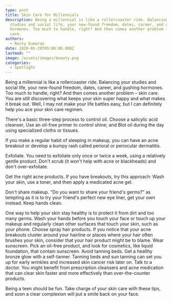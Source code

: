 ```yaml
---
type: post
title: Skin Care for Millennials
description: Being a millennial is like a rollercoaster ride. Balancing your
  studies and social life, your new-found freedom, dates, career, and gushing
  hormones. Too much to handle, right? And then comes another problem – skin
  care.
authors:
  - Resty Gumarao
date: 2020-05-20T05:00:00.000Z
lastmod: ""
image: /assets/images/beauty.png
categories:
  - Spotlight
---
```

Being a millennial is like a rollercoaster ride. Balancing your studies and social life, your new-found freedom, dates, career, and gushing hormones. Too much to handle, right? And then comes another problem – skin care. You are still discovering what keeps your skin super happy and what makes it break out. Well, I may not make your life battles easy, but I can definitely help you ace your skin care regimen.

There's a basic three-step process to control oil.  Choose a salicylic acid cleanser,
Use an oil-free primer to control shine; and
Blot oil during the day using specialized cloths or tissues.

If you make a regular habit of sleeping in makeup, you can have an acne breakout or develop a bumpy rash called perioral or periocular dermatitis.

Exfoliate. You need to exfoliate only once or twice a week, using a relatively gentle product. Don't scrub (it won't help with acne or blackheads) and don't over-exfoliate.

Get the right acne products. If you have breakouts, try this approach: Wash your skin, use a toner, and then apply a medicated acne gel.

Don't share makeup. "Do you want to share your friend's germs?” as tempting as it is to try your friend's perfect new eye liner, get your own instead. Keep hands clean. 

One way to help your skin stay healthy is to protect it from dirt and too many germs. Wash your hands before you touch your face or touch up your makeup and regularly clean other surfaces that touch your skin, such as your phone.
Choose spray hair products. If you notice that your acne breakouts cluster around your hairline or places where your hair often brushes your skin, consider that your hair product might be to blame. 
Wear sunscreen. Pick an oil-free product, and look for cosmetics, like liquid foundation, that contain sunscreen.
Avoid tanning beds. Get a healthy bronze glow with a self-tanner. Tanning beds and sun tanning can set you up for early wrinkles and increased skin cancer risk later on.
Talk to a doctor. You might benefit from prescription cleansers and acne medication that can clear skin faster and more effectively than over-the-counter products. 

Being a teen should be fun. Take charge of your skin care with these tips, and soon a clear complexion will put a smile back on your face.